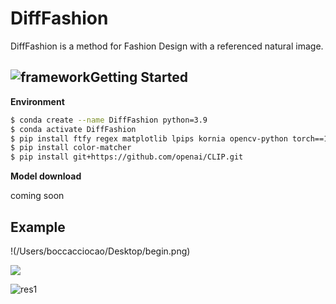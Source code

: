 # DiffFashion

DiffFashion is a method for Fashion Design with a referenced natural image.

## ![framework](/Users/boccacciocao/Desktop/framework.png)Getting Started

**Environment**

```bash
$ conda create --name DiffFashion python=3.9
$ conda activate DiffFashion
$ pip install ftfy regex matplotlib lpips kornia opencv-python torch==1.9.0+cu111 torchvision==0.10.0+cu111 -f https://download.pytorch.org/whl/torch_stable.html
$ pip install color-matcher
$ pip install git+https://github.com/openai/CLIP.git
```

**Model download**

coming soon

## Example

!(/Users/boccacciocao/Desktop/begin.png)

![](/Users/boccacciocao/Desktop/title.png)

![res1](/Users/boccacciocao/Desktop/res1.png)